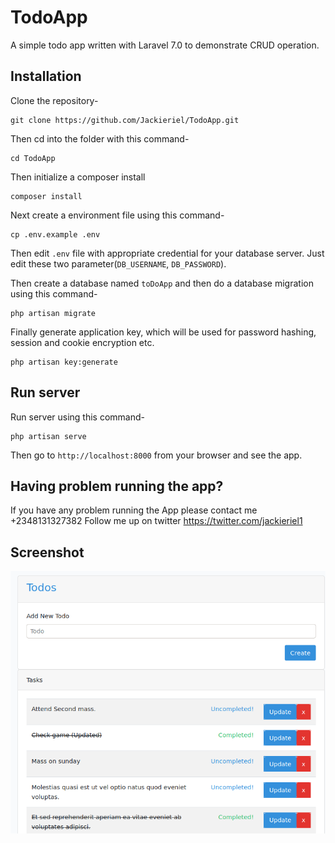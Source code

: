 # TodoApp
A simple todo app written with Laravel 7.0 to demonstrate CRUD operation.

## Installation

Clone the repository-
```
git clone https://github.com/Jackieriel/TodoApp.git
```

Then cd into the folder with this command-
```
cd TodoApp
```

Then initialize a composer install
```
composer install
```

Next create a environment file using this command-
```
cp .env.example .env
```

Then edit `.env` file with appropriate credential for your database server. Just edit these two parameter(`DB_USERNAME`, `DB_PASSWORD`).

Then create a database named `toDoApp` and then do a database migration using this command-
```
php artisan migrate
```

Finally generate application key, which will be used for password hashing, session and cookie encryption etc.
```
php artisan key:generate
```

## Run server

Run server using this command-
```
php artisan serve
```

Then go to `http://localhost:8000` from your browser and see the app.

## Having problem running the app?

If you have any problem running the App please contact me +2348131327382
Follow me up on twitter https://twitter.com/jackieriel1

## Screenshot

![Landing Page](/screenshots/1.png)


